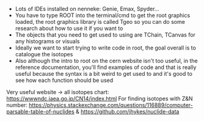 - Lots of IDEs installed on nenneke: Genie, Emax, Spyder...
- You have to type ROOT into the terminal/cmd to get the root graphics loaded, the root graphics library is called Tgeo so you can do some research about how to use it if you want to
- The objects that you need to get used to using are TChain, TCanvas for any histograms or visuals
- Ideally we want to start trying to write code in root, the goal overall is to catalogue the isotopes
- Also although the intro to root on the cern website isn't too useful, in the reference documentation, you'll find examples of code and that is really useful because the syntax is a bit weird to get used to and it's good to see how each function should be used

Very useful website -> all isotopes chart: https://wwwndc.jaea.go.jp/CN14/index.html
For finding isotopes with Z&N number: https://physics.stackexchange.com/questions/116889/computer-parsable-table-of-nuclides & https://github.com/jhykes/nuclide-data

